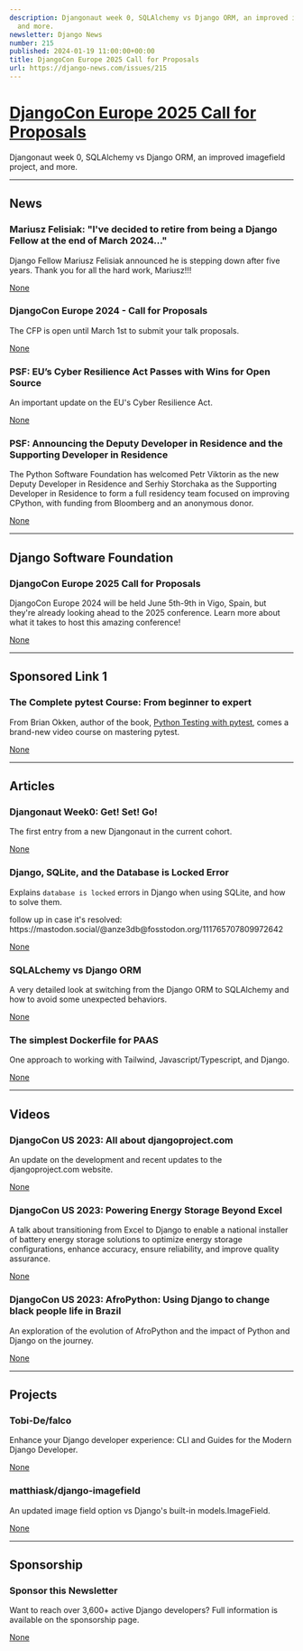 ```yaml
---
description: Djangonaut week 0, SQLAlchemy vs Django ORM, an improved imagefield project,
  and more.
newsletter: Django News
number: 215
published: 2024-01-19 11:00:00+00:00
title: DjangoCon Europe 2025 Call for Proposals
url: https://django-news.com/issues/215
---
```


# [DjangoCon Europe 2025 Call for Proposals](https://django-news.com/issues/215)

Djangonaut week 0, SQLAlchemy vs Django ORM, an improved imagefield project, and more.

  ----

  ## News

  ### Mariusz Felisiak: "I've decided to retire from being a Django Fellow at the end of March 2024…"

  <p>Django Fellow Mariusz Felisiak announced he is stepping down after five years. Thank you for all the hard work, Mariusz!!!</p>

  [None](None)

  ### DjangoCon Europe 2024 - Call for Proposals

  <p>The CFP is open until March 1st to submit your talk proposals.</p>

  [None](None)

  ### PSF: EU’s Cyber Resilience Act Passes with Wins for Open Source

  <p>An important update on the EU's Cyber Resilience Act.</p>

  [None](None)

  ### PSF: Announcing the Deputy Developer in Residence and the Supporting Developer in Residence

  <p>The Python Software Foundation has welcomed Petr Viktorin as the new Deputy Developer in Residence and Serhiy Storchaka as the Supporting Developer in Residence to form a full residency team focused on improving CPython, with funding from Bloomberg and an anonymous donor.</p>

  [None](None)

  ----

  ## Django Software Foundation

  ### DjangoCon Europe 2025 Call for Proposals

  <p>DjangoCon Europe 2024 will be held June 5th-9th in Vigo, Spain, but they're already looking ahead to the 2025 conference. Learn more about what it takes to host this amazing conference!</p>

  [None](None)

  ----

  ## Sponsored Link 1

  ### The Complete pytest Course: From beginner to expert

  <p>From Brian Okken, author of the book, <a href="https://cur.at/k86y0vk">Python Testing with pytest</a>, comes a brand-new video course on mastering pytest.</p>

  [None](None)

  ----

  ## Articles

  ### Djangonaut Week0: Get! Set! Go!

  <p>The first entry from a new Djangonaut in the current cohort.</p>

  [None](None)

  ### Django, SQLite, and the Database is Locked Error

  <p>Explains <code>database is locked</code> errors in Django when using SQLite, and how to solve them.</p>

<p>follow up in case it's resolved: https://mastodon.social/@anze3db@fosstodon.org/111765707809972642</p>

  [None](None)

  ### SQLALchemy vs Django ORM

  <p>A very detailed look at switching from the Django ORM to SQLAlchemy and how to avoid some unexpected behaviors.</p>

  [None](None)

  ### The simplest Dockerfile for PAAS

  <p>One approach to working with Tailwind, Javascript/Typescript, and Django.</p>

  [None](None)

  ----

  ## Videos

  ### DjangoCon US 2023: All about djangoproject.com

  <p>An update on the development and recent updates to the djangoproject.com website.</p>

  [None](None)

  ### DjangoCon US 2023: Powering Energy Storage Beyond Excel

  <p>A talk about transitioning from Excel to Django to enable a national installer of battery energy storage solutions to optimize energy storage configurations, enhance accuracy, ensure reliability, and improve quality assurance.</p>

  [None](None)

  ### DjangoCon US 2023: AfroPython: Using Django to change black people life in Brazil

  <p>An exploration of the evolution of AfroPython and the impact of Python and Django on the journey.</p>

  [None](None)

  ----

  ## Projects

  ### Tobi-De/falco

  <p>Enhance your Django developer experience: CLI and Guides for the Modern Django Developer.</p>

  [None](None)

  ### matthiask/django-imagefield

  <p>An updated image field option vs Django's built-in models.ImageField.</p>

  [None](None)

  ----

  ## Sponsorship

  ### Sponsor this Newsletter

  <p>Want to reach over 3,600+ active Django developers? Full information is available on the sponsorship page.</p>

  [None](None)